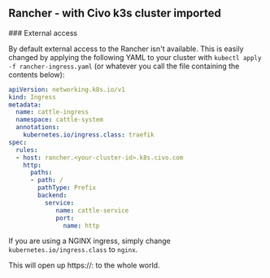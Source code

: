 ## Rancher - with Civo k3s cluster imported

### External access

By default external access to the Rancher isn't available. This is easily changed by applying the following YAML to your cluster with `kubectl apply -f rancher-ingress.yaml` (or whatever you call the file containing the contents below):

```yaml
apiVersion: networking.k8s.io/v1
kind: Ingress
metadata:
  name: cattle-ingress
  namespace: cattle-system
  annotations:
    kubernetes.io/ingress.class: traefik
spec:
  rules:
  - host: rancher.<your-cluster-id>.k8s.civo.com
    http:
      paths:
      - path: /
        pathType: Prefix
        backend:
          service:
             name: cattle-service
             port:
               name: http
```

If you are using a NGINX ingress, simply change `kubernetes.io/ingress.class` to `nginx`.

This will open up https://<masterIP>:<traefik443PORT> to the whole world.
